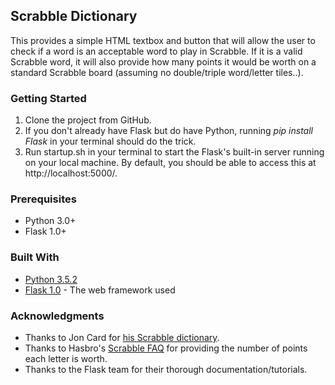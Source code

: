 ## Scrabble Dictionary

This provides a simple HTML textbox and button that will allow the user to check if a word is an acceptable word to play in Scrabble. If it is a valid Scrabble word, it will also provide how many points it would be worth on a standard Scrabble board (assuming no double/triple word/letter tiles..).

### Getting Started
1. Clone the project from GitHub.
2. If you don't already have Flask but do have Python, running *pip install Flask* in your terminal should do the trick.
3. Run startup.sh in your terminal to start the Flask's built-in server running on your local machine. By default, you should be able to access this at http://localhost:5000/.

### Prerequisites

* Python 3.0+
* Flask 1.0+

### Built With

* [Python 3.5.2](https://www.python.org/)
* [Flask 1.0](http://flask.pocoo.org/docs/1.0/) - The web framework used

### Acknowledgments

* Thanks to Jon Card for [his Scrabble dictionary](https://github.com/jonbcard/scrabble-bot/blob/master/src/dictionary.txt).
* Thanks to Hasbro's [Scrabble FAQ](https://scrabble.hasbro.com/en-us/faq) for providing the number of points each letter is worth.
* Thanks to the Flask team for their thorough documentation/tutorials.
